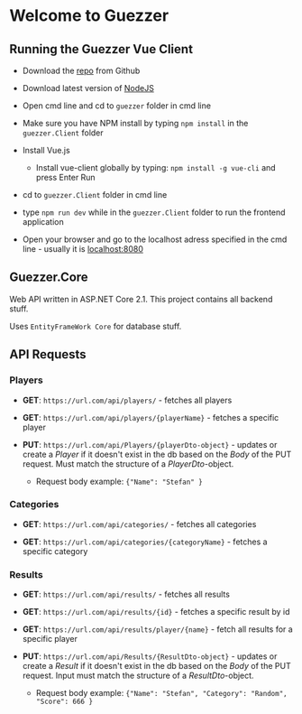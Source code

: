 # Welcome to Guezzer



## Running the Guezzer Vue Client

* Download the [repo](https://github.com/JoakimKarlberg/guezzer/tree/develop) from Github

* Download latest version of [NodeJS](https://nodejs.org/en/)

* Open cmd line and cd to `guezzer` folder in cmd line

* Make sure you have NPM install by typing `npm install` in the `guezzer.Client` folder

* Install Vue.js

	* Install vue-client globally by typing: `npm install -g vue-cli` and press Enter Run

* cd to `guezzer.Client` folder in cmd line

* type `npm run dev` while in the `guezzer.Client` folder to run the frontend application

* Open your browser and go to the localhost adress specified in the cmd line - usually it is [localhost:8080](http://localhost:8080)

## Guezzer.Core

Web API written in ASP.NET Core 2.1.
This project contains all backend stuff.

Uses `EntityFrameWork Core` for database stuff.

## API Requests

### Players

* **GET**: `https://url.com/api/players/` - fetches all players

* **GET**: `https://url.com/api/players/{playerName}` - fetches a specific player

* **PUT**: `https://url.com/api/Players/{playerDto-object}` - updates or create a *Player* if it doesn't exist in the db based on the *Body* of the PUT request. Must match the structure of a *PlayerDto*-object.

	* Request body example: `{"Name": "Stefan" }`

### Categories

* **GET**: `https://url.com/api/categories/` - fetches all categories

* **GET**: `https://url.com/api/categories/{categoryName}` - fetches a specific category

### Results

* **GET**: `https://url.com/api/results/` - fetches all results

* **GET**: `https://url.com/api/results/{id}` - fetches a specific result by id

* **GET**: `https://url.com/api/results/player/{name}` - fetch all results for a specific player

* **PUT**: `https://url.com/api/Results/{ResultDto-object}` - updates or create a *Result* if it doesn't exist in the db based on the *Body* of the PUT request. Input must match the structure of a *ResultDto*-object.

	* Request body example: `{"Name": "Stefan", "Category": "Random", "Score": 666 }`